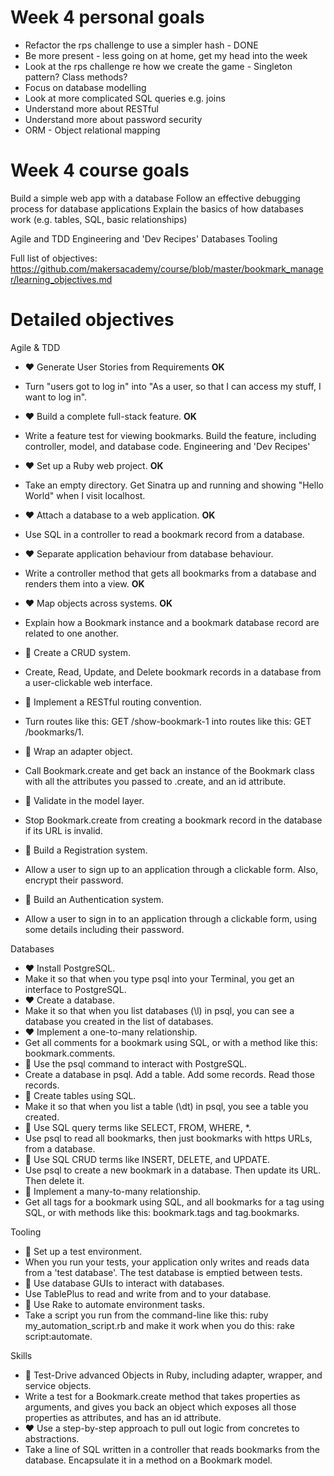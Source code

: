 # Week 4 personal goals
- Refactor the rps challenge to use a simpler hash - DONE
- Be more present - less going on at home, get my head into the week
- Look at the rps challenge re how we create the game - Singleton pattern? Class methods?
- Focus on database modelling
- Look at more complicated SQL queries e.g. joins
- Understand more about RESTful
- Understand more about password security
- ORM - Object relational mapping

# Week 4 course goals

Build a simple web app with a database
Follow an effective debugging process for database applications
Explain the basics of how databases work (e.g. tables, SQL, basic relationships)


Agile and TDD
Engineering and 'Dev Recipes'
Databases
Tooling

Full list of objectives:
https://github.com/makersacademy/course/blob/master/bookmark_manager/learning_objectives.md

# Detailed objectives

Agile & TDD

- ❤️  Generate User Stories from Requirements **OK**
 - Turn "users got to log in" into "As a user, so that I can access my stuff, I want to log in".
- ❤️  Build a complete full-stack feature. **OK**
 - Write a feature test for viewing bookmarks. Build the feature, including controller, model, and database code.
Engineering and 'Dev Recipes'

- ❤️  Set up a Ruby web project. **OK**
 - Take an empty directory. Get Sinatra up and running and showing "Hello World" when I visit localhost.
- ❤️  Attach a database to a web application. **OK**
 - Use SQL in a controller to read a bookmark record from a database.
- ❤️  Separate application behaviour from database behaviour.
 - Write a controller method that gets all bookmarks from a database and renders them into a view. **OK**
- ❤️  Map objects across systems. **OK**
 - Explain how a Bookmark instance and a bookmark database record are related to one another.
- 💛  Create a CRUD system.
 - Create, Read, Update, and Delete bookmark records in a database from a user-clickable web interface.
- 💛  Implement a RESTful routing convention.
 - Turn routes like this: GET /show-bookmark-1 into routes like this: GET /bookmarks/1.
- 💚  Wrap an adapter object.
 - Call Bookmark.create and get back an instance of the Bookmark class with all the attributes you passed to .create, and an id attribute.
- 💚  Validate in the model layer.
 - Stop Bookmark.create from creating a bookmark record in the database if its URL is invalid.
- 💚  Build a Registration system.
 - Allow a user to sign up to an application through a clickable form. Also, encrypt their password.
- 💚  Build an Authentication system.
 - Allow a user to sign in to an application through a clickable form, using some details including their password.


Databases

- ❤️  Install PostgreSQL.
 - Make it so that when you type psql into your Terminal, you get an interface to PostgreSQL.
- ❤️  Create a database.
 - Make it so that when you list databases (\l) in psql, you can see a database you created in the list of databases.
- ❤️  Implement a one-to-many relationship.
 - Get all comments for a bookmark using SQL, or with a method like this: bookmark.comments.
- 💛  Use the psql command to interact with PostgreSQL.
 - Create a database in psql. Add a table. Add some records. Read those records.
- 💛  Create tables using SQL.
 - Make it so that when you list a table (\dt) in psql, you see a table you created.
- 💛  Use SQL query terms like SELECT, FROM, WHERE, *.
 - Use psql to read all bookmarks, then just bookmarks with https URLs, from a database.
- 💛  Use SQL CRUD terms like INSERT, DELETE, and UPDATE.
 - Use psql to create a new bookmark in a database. Then update its URL. Then delete it.
- 💛  Implement a many-to-many relationship.
 - Get all tags for a bookmark using SQL, and all bookmarks for a tag using SQL, or with methods like this: bookmark.tags and tag.bookmarks.


Tooling

- 💛  Set up a test environment.
 - When you run your tests, your application only writes and reads data from a 'test database'. The test database is emptied between tests.
- 💚  Use database GUIs to interact with databases.
 - Use TablePlus to read and write from and to your database.
- 💚  Use Rake to automate environment tasks.
 - Take a script you run from the command-line like this: ruby my_automation_script.rb and make it work when you do this: rake script:automate.


Skills

- 💛  Test-Drive advanced Objects in Ruby, including adapter, wrapper, and service objects.
 - Write a test for a Bookmark.create method that takes properties as arguments, and gives you back an object which exposes all those properties as attributes, and has an id attribute.
- ❤️  Use a step-by-step approach to pull out logic from concretes to abstractions.
 - Take a line of SQL written in a controller that reads bookmarks from the database. Encapsulate it in a method on a Bookmark model.
